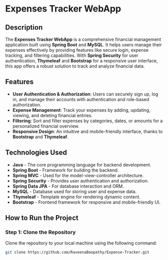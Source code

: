 # Expenses Tracker WebApp

## Description

The **Expenses Tracker WebApp** is a comprehensive financial management application built using **Spring Boot** and **MySQL**. It helps users manage their expenses effectively by providing features like secure login, expense tracking, and filtering capabilities. With **Spring Security** for user authentication, **Thymeleaf** and **Bootstrap** for a responsive user interface, this app offers a robust solution to track and analyze financial data.

## Features

- **User Authentication & Authorization**: Users can securely sign up, log in, and manage their accounts with authentication and role-based authorization.
- **Expense Management**: Track your expenses by adding, updating, viewing, and deleting financial entries.
- **Filtering**: Sort and filter expenses by categories, dates, or amounts for a personalized financial overview.
- **Responsive Design**: An intuitive and mobile-friendly interface, thanks to **Bootstrap** and **Thymeleaf**.

## Technologies Used

- **Java** - The core programming language for backend development.
- **Spring Boot** - Framework for building the backend.
- **Spring MVC** - Used for the model-view-controller architecture.
- **Spring Security** - Provides user authentication and authorization.
- **Spring Data JPA** - For database interaction and ORM.
- **MySQL** - Database used for storing user and expense data.
- **Thymeleaf** - Template engine for rendering dynamic content.
- **Bootstrap** - Frontend framework for responsive and mobile-friendly UI.

## How to Run the Project

### Step 1: Clone the Repository

Clone the repository to your local machine using the following command:

```bash
git clone https://github.com/RaveenaBoopathy/Expense-Tracker.git

